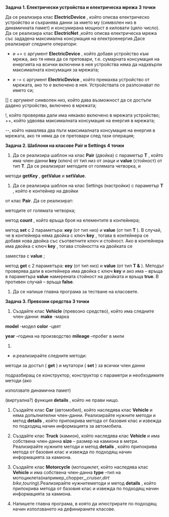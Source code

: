 **Задача 1. Електрически устройства и електрическа мрежа**         **3 точки**



Да се реализира клас **ElectricDevice** , който описва електрическо устройство и съхранява данни за името му (символен низ в динамичната памет) и консумирана мощност в киловати (цяло число). Да се реализира клас **ElectricNet** ,който описва електрическа мрежа със зададена максимална консумация на електроенергия.Дасе реализират следните оператори:

  + и += с аргумент **ElectricDevice** , който добавя устройство към мрежа, ако тя няма да се претовари, т.е. сумарната консумация на енергията на всички включени в нея устройства няма да надхвърли максималната консумация за мрежата;

  - и -= с аргумент **ElectricDevice** , който премахва устройство от мрежата, ако то е включено в нея. Устройствата се разпознават по името си;

  [] с аргумент символен низ, който дава възможност да се достъпи дадено устройство, включено в мрежата;

  !, който проверява дали има някакво включено в мрежата устройство; ++, който удвоява максималната консумация на енергия в мрежата;

  --, който намалява два пъти максималната консумация на енергия в мрежата, ако тя няма да се претовари след тази операция;


**Задача 2. Шаблони на класове Pair и Settings**         **4 точки**



1. Да се реализира шаблон на клас **Pair** (двойка) с параметър **T** , който има член-данни **key** (ключ) от тип низ от знаци и **value** (стойност) от тип **T**. Да се реализират методите от голямата четворка, и

методи **getKey** , **getValue** и **setValue**.

1. Да се реализира шаблон на клас Settings (настройки) с параметър **T** , който е контейнер на двойки

от клас **Pair**. Да се реализират:

методите от голямата четворка;

метод **count** , който връща броя на елементите в контейнера;

метод **set** с 2 параметъра: **кеу** (от тип низ) и **value** (от тип **T** ). В случай, че в контейнера няма двойка с ключ **key** , тогава в контейнера се добавя нова двойка със съответните ключ и стойност. Ако в контейнера има двойка с ключ **key** , тогава стойността на двойката се

замества с **value** ;

метод **get** с 2 параметъра: **кеу** (от тип низ) и **value** (от тип **T &amp;** ). Методът проверява дали в контейнера има двойка с ключ **key** и ако има – връща в параметъра **value** намерената стойност на двойката и връща **true**. В противен случай – връща **false**.

1. Да се напише главна програма за тестване на класовете.


**Задача 3. Превозни средства**         **3 точки**


1. Създайте клас **Vehicle** (превозно средство), който има следните член-данни: **make** -марка

**model** -модел **color** -цвят

**year** –година на производство **mileage** –пробег в мили

1.
  - и.реализирайте следните методи:

методи за достъп ( **get** ) и мутатори ( **set** ) за всички член данни

подразбиращ се конструктор, конструктор с параметри и необходимите методи (ако

използвате динамична памет)

(виртуална?) функция **details** , който не прави нищо.

1. Създайте клас **Car** (автомобил), който наследява клас **Vehicle** и няма допълнителни член-данни. Реализирайте нужните методи и метод **details** , който припокрива метода от базовия клас и извежда по подходящ начин информацията за автомобила.

1. Създайте клас **Truck** (камион), който наследява клас **Vehicle** и има собствена член-данна **size** – размер на камиона в метри. Реализирайте нужните методи и метод **details** , който припокрива метода от базовия клас и извежда по подходящ начин информацията за камиона.

1. Създайте клас **Motorcycle** (мотоциклет, който наследява клас **Vehicle** и има собствена член-данна **type** –тип на мотоциклета(например_chopper_,_cruiser_,_dirt bike_,_touring_).Реализирайте нужнитеметоди и метод **details** , който припокрива метода от базовия клас и извежда по подходящ начин информацията за камиона.

1. Напишете главна програма, в която да илюстрирате по подходящ начин използването на дефинираните класове.
